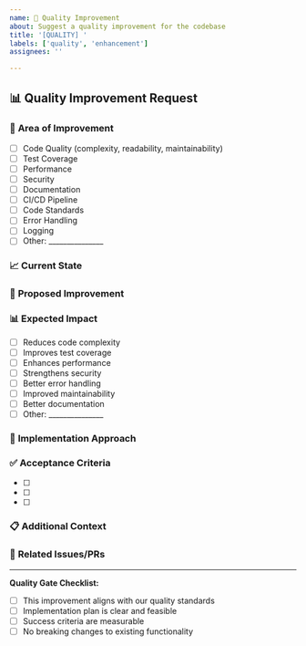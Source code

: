 ```yaml
---
name: 🎯 Quality Improvement
about: Suggest a quality improvement for the codebase
title: '[QUALITY] '
labels: ['quality', 'enhancement']
assignees: ''

---
```


## 📊 Quality Improvement Request

### 🎯 **Area of Improvement**
<!-- Select the area that needs improvement -->
- [ ] Code Quality (complexity, readability, maintainability)
- [ ] Test Coverage
- [ ] Performance
- [ ] Security
- [ ] Documentation
- [ ] CI/CD Pipeline
- [ ] Code Standards
- [ ] Error Handling
- [ ] Logging
- [ ] Other: _______________

### 📈 **Current State**
<!-- Describe the current state and what metrics/issues you've observed -->


### 🚀 **Proposed Improvement**
<!-- Describe your proposed improvement in detail -->


### 📊 **Expected Impact**
<!-- What quality metrics will this improve? -->
- [ ] Reduces code complexity
- [ ] Improves test coverage
- [ ] Enhances performance
- [ ] Strengthens security
- [ ] Better error handling
- [ ] Improved maintainability
- [ ] Better documentation
- [ ] Other: _______________

### 🔧 **Implementation Approach**
<!-- How do you suggest implementing this improvement? -->


### ✅ **Acceptance Criteria**
<!-- What defines success for this improvement? -->
- [ ] 
- [ ] 
- [ ] 

### 📋 **Additional Context**
<!-- Add any other context, screenshots, or examples -->


### 🔗 **Related Issues/PRs**
<!-- Link any related issues or pull requests -->


---

**Quality Gate Checklist:**
- [ ] This improvement aligns with our quality standards
- [ ] Implementation plan is clear and feasible
- [ ] Success criteria are measurable
- [ ] No breaking changes to existing functionality 